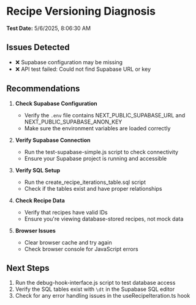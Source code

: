 # Recipe Versioning Diagnosis

**Test Date:** 5/6/2025, 8:06:30 AM

## Issues Detected

- ❌ Supabase configuration may be missing
- ❌ API test failed: Could not find Supabase URL or key

## Recommendations

1. **Check Supabase Configuration**
   - Verify the `.env` file contains NEXT_PUBLIC_SUPABASE_URL and NEXT_PUBLIC_SUPABASE_ANON_KEY
   - Make sure the environment variables are loaded correctly

2. **Verify Supabase Connection**
   - Run the test-supabase-simple.js script to check connectivity
   - Ensure your Supabase project is running and accessible

3. **Verify SQL Setup**
   - Run the create_recipe_iterations_table.sql script
   - Check if the tables exist and have proper relationships

4. **Check Recipe Data**
   - Verify that recipes have valid IDs
   - Ensure you're viewing database-stored recipes, not mock data

5. **Browser Issues**
   - Clear browser cache and try again
   - Check browser console for JavaScript errors

## Next Steps

1. Run the debug-hook-interface.js script to test database access
2. Verify the SQL tables exist with `\dt` in the Supabase SQL editor
3. Check for any error handling issues in the useRecipeIteration.ts hook
